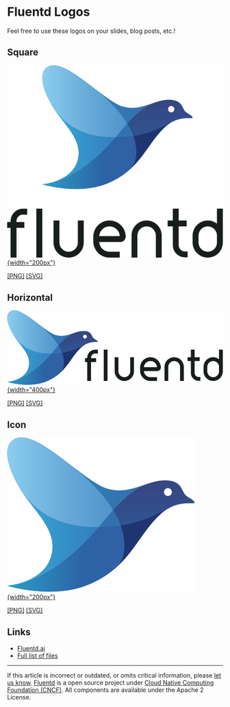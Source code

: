 # Fluentd Logos

Feel free to use these logos on your slides, blog posts, etc.!


## Square

<div>

[![](https://raw.githubusercontent.com/fluent/fluentd-docs/master/public/logo/Fluentd_square.png){width="200px"}](https://raw.githubusercontent.com/fluent/fluentd-docs/master/public/logo/Fluentd_square.png)

</div>

<div>

[\[PNG\]](https://raw.githubusercontent.com/fluent/fluentd-docs/master/public/logo/Fluentd_square.png)
[\[SVG\]](https://raw.githubusercontent.com/fluent/fluentd-docs/master/public/logo/Fluentd_square.svg)

</div>


Horizontal
----------

<div>

[![](https://raw.githubusercontent.com/fluent/fluentd-docs/master/public/logo/Fluentd_horizontal.png){width="400px"}](https://raw.githubusercontent.com/fluent/fluentd-docs/master/public/logo/Fluentd_horizontal.png)

</div>

<div>

[\[PNG\]](https://raw.githubusercontent.com/fluent/fluentd-docs/master/public/logo/Fluentd_horizontal.png)
[\[SVG\]](https://raw.githubusercontent.com/fluent/fluentd-docs/master/public/logo/Fluentd_horizontal.svg)

</div>


Icon
----

<div>

[![](https://raw.githubusercontent.com/fluent/fluentd-docs/master/public/logo/Fluentd_icon.png){width="200px"}](https://raw.githubusercontent.com/fluent/fluentd-docs/master/public/logo/Fluentd_icon.png)

</div>

<div>

[\[PNG\]](https://raw.githubusercontent.com/fluent/fluentd-docs/master/public/logo/Fluentd_icon.png)
[\[SVG\]](https://raw.githubusercontent.com/fluent/fluentd-docs/master/public/logo/Fluentd_icon.svg)

</div>


Links
-----

-   [Fluentd.ai](https://raw.githubusercontent.com/fluent/fluentd-docs/master/public/logo/Fluentd.ai)
-   [Full list of
    files](https://github.com/fluent/fluentd-docs/tree/master/public/logo)


------------------------------------------------------------------------

If this article is incorrect or outdated, or omits critical information,
please [let us know](https://github.com/fluent/fluentd-docs/issues?state=open).
[Fluentd](http://www.fluentd.org/) is a open source project under [Cloud
Native Computing Foundation (CNCF)](https://cncf.io/). All components
are available under the Apache 2 License.
